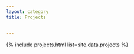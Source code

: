 ```yaml
---
layout: category
title: Projects


---
```


<link rel="stylesheet" href="assets/css/main.scss" />
{% include projects.html list=site.data.projects %}

